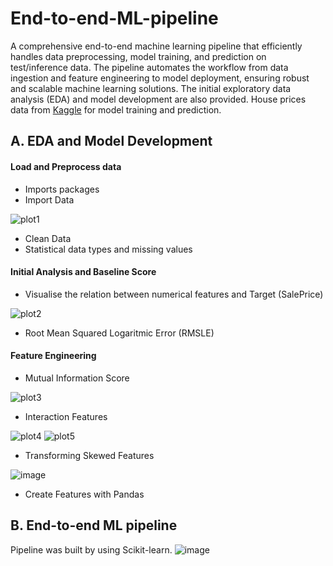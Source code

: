# End-to-end-ML-pipeline
A comprehensive end-to-end machine learning pipeline that efficiently handles data preprocessing, model training, and prediction on test/inference data. The pipeline automates the workflow from data ingestion and feature engineering to model deployment, ensuring robust and scalable machine learning solutions. The initial exploratory data analysis (EDA) and model development are also provided. House prices data from [Kaggle](https://www.kaggle.com/competitions/house-prices-advanced-regression-techniques) for model training and prediction.

## A. EDA and Model Development

#### Load and Preprocess data
* Imports packages
* Import Data

![plot1](https://user-images.githubusercontent.com/29087240/186298908-e4e74bc9-026e-4b2b-ac0d-ffc87883df2b.png)

* Clean Data
* Statistical data types and missing values
#### Initial Analysis and Baseline Score
* Visualise the relation between numerical features and Target (SalePrice)

![plot2](https://user-images.githubusercontent.com/29087240/186298661-f23a6ceb-c686-47a3-bb15-5bd516382109.png)

* Root Mean Squared Logaritmic Error (RMSLE)
#### Feature Engineering
* Mutual Information Score

![plot3](https://user-images.githubusercontent.com/29087240/186299083-5bfe246e-2e1d-45fc-98b1-6e4078671b50.png)

* Interaction Features

![plot4](https://user-images.githubusercontent.com/29087240/186299108-79b82b93-d430-4eee-a8d4-4dcb268022dd.png)
![plot5](https://user-images.githubusercontent.com/29087240/186299128-ae1bc5c3-90c9-4ec7-ac81-a135abdaa810.png)

* Transforming Skewed Features

![image](https://github.com/muntasirhsn/Combined-ML-Models-for-House-Prices-Prediction/assets/29087240/34ee38f5-a8a5-4916-925f-72ca10b3e78b)


* Create Features with Pandas

## B. End-to-end ML pipeline
Pipeline was built by using Scikit-learn.
![image](https://github.com/user-attachments/assets/da768af9-1e94-493d-9608-8962daa7962d)

